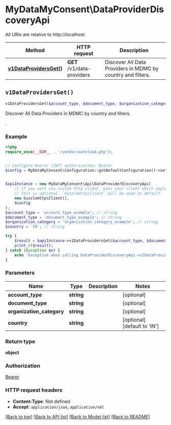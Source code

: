 # MyDataMyConsent\DataProviderDiscoveryApi

All URIs are relative to http://localhost.

Method | HTTP request | Description
------------- | ------------- | -------------
[**v1DataProvidersGet()**](DataProviderDiscoveryApi.md#v1DataProvidersGet) | **GET** /v1/data-providers | Discover All Data Providers in MDMC by country and filters.


## `v1DataProvidersGet()`

```php
v1DataProvidersGet($account_type, $document_type, $organization_category, $country): object
```

Discover All Data Providers in MDMC by country and filters.

.

### Example

```php
<?php
require_once(__DIR__ . '/vendor/autoload.php');


// Configure Bearer (JWT) authorization: Bearer
$config = MyDataMyConsent\Configuration::getDefaultConfiguration()->setAccessToken('YOUR_ACCESS_TOKEN');


$apiInstance = new MyDataMyConsent\Api\DataProviderDiscoveryApi(
    // If you want use custom http client, pass your client which implements `GuzzleHttp\ClientInterface`.
    // This is optional, `GuzzleHttp\Client` will be used as default.
    new GuzzleHttp\Client(),
    $config
);
$account_type = 'account_type_example'; // string
$document_type = 'document_type_example'; // string
$organization_category = 'organization_category_example'; // string
$country = 'IN'; // string

try {
    $result = $apiInstance->v1DataProvidersGet($account_type, $document_type, $organization_category, $country);
    print_r($result);
} catch (Exception $e) {
    echo 'Exception when calling DataProviderDiscoveryApi->v1DataProvidersGet: ', $e->getMessage(), PHP_EOL;
}
```

### Parameters

Name | Type | Description  | Notes
------------- | ------------- | ------------- | -------------
 **account_type** | **string**|  | [optional]
 **document_type** | **string**|  | [optional]
 **organization_category** | **string**|  | [optional]
 **country** | **string**|  | [optional] [default to &#39;IN&#39;]

### Return type

**object**

### Authorization

[Bearer](../../README.md#Bearer)

### HTTP request headers

- **Content-Type**: Not defined
- **Accept**: `application/json`, `application/xml`

[[Back to top]](#) [[Back to API list]](../../README.md#endpoints)
[[Back to Model list]](../../README.md#models)
[[Back to README]](../../README.md)

